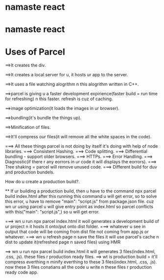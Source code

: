 # namaste react
# namaste react
# Uses of Parcel
==>It creates the div.

==>It creates a local server for u, it hosts ur app to the server.

==>It uses a file watching alogrithm n this alogrithm written in C++.

==>parcel is giving u a faster development expirience(faster build = run time for refreshing) n this faster. 
   refresh is cuz of caching.

==>image optimization(it loads the images in ur browser).

==>bundling(it's bundle the things up).

==>Minification of files.

==>It'll compress our files(it will remove all the white spaces in the code).

===> All these things parcel is not doing by itself it's doing with help of node libraries.
===> Consistent Hashing.
===> Code splitting.
===> Differential bundling - support older browsers.
===> HTTPs.
===> Error Handling.
===> Diagnostic(if there r any eorrors in ur code it will displays the eorrors).
===> Tree shaking = parcel will remove unused code.
===> Different build for duv and production bundels.

How do u create a production build?.

** If ur building a production build, then u have to the command npx parcel build index.html after this running 
   this command u will get error, so to solve this error, u have to remove "main": "script.js" from package.json file. cuz wn ur using 
   parcel u will give entry point as index.html so parcel conflicts with this("main": "script.js",) so u will get error.

===> wn u run npx parcel index.html it woll generates a development build of ur project n it hosts it onto/put onto dist folder.
===> whatever u see in output that code will be coming from dist file not coming from app.js or whatever.
===> wn u refresh page n save the files it will use parcel's cache n dist to update it(refreshed page n saved files) using HMR

==> wn u run npx parcel build index.html it will generates 3 files(index.html, .css, .js). these files r production ready files.
==> wt is production build = it'll compress everthing n minify everthing to these 3 files(index.html, .css, .js). now these 3 files 
conatians all the code u write n these files r production ready code app.
